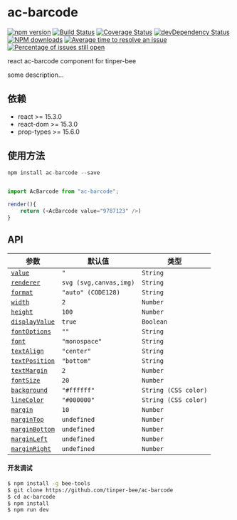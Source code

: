 # ac-barcode

[![npm version](https://img.shields.io/npm/v/ac-barcode.svg)](https://www.npmjs.com/package/ac-barcode)
[![Build Status](https://img.shields.io/travis/tinper-bee/ac-barcode/master.svg)](https://travis-ci.org/tinper-bee/ac-barcode)
[![Coverage Status](https://coveralls.io/repos/github/tinper-bee/ac-barcode/badge.svg?branch=master)](https://coveralls.io/github/tinper-bee/ac-barcode?branch=master)
[![devDependency Status](https://img.shields.io/david/dev/tinper-bee/ac-barcode.svg)](https://david-dm.org/tinper-bee/ac-barcode#info=devDependencies)
[![NPM downloads](http://img.shields.io/npm/dm/ac-barcode.svg?style=flat)](https://npmjs.org/package/ac-barcode)
[![Average time to resolve an issue](http://isitmaintained.com/badge/resolution/tinper-bee/ac-barcode.svg)](http://isitmaintained.com/project/tinper-bee/ac-barcode "Average time to resolve an issue")
[![Percentage of issues still open](http://isitmaintained.com/badge/open/tinper-bee/ac-barcode.svg)](http://isitmaintained.com/project/tinper-bee/ac-barcode "Percentage of issues still open")


react ac-barcode component for tinper-bee

some description...

## 依赖

- react >= 15.3.0
- react-dom >= 15.3.0
- prop-types >= 15.6.0

## 使用方法

```js
npm install ac-barcode --save


import AcBarcode from "ac-barcode";

render(){
    return (<AcBarcode value="9787123" />)
}

```



## API


| 参数 | 默认值 | 类型 |
|--------|---------------|------|
| [`value`](https://github.com/lindell/JsBarcode/wiki/Options#format) | `"` | `String` |
| [`renderer`](https://github.com/lindell/JsBarcode/wiki/Options#format) | `svg (svg,canvas,img)` | `String` |
| [`format`](https://github.com/lindell/JsBarcode/wiki/Options#format) | `"auto" (CODE128)` | `String` |
| [`width`](https://github.com/lindell/JsBarcode/wiki/Options#width) | `2` | `Number` |
| [`height`](https://github.com/lindell/JsBarcode/wiki/Options#height) | `100` | `Number` |
| [`displayValue`](https://github.com/lindell/JsBarcode/wiki/Options#display-value) | `true` | `Boolean` |
| [`fontOptions`](https://github.com/lindell/JsBarcode/wiki/Options#font-options) | `""` | `String` |
| [`font`](https://github.com/lindell/JsBarcode/wiki/Options#font) | `"monospace"` | `String` |
| [`textAlign`](https://github.com/lindell/JsBarcode/wiki/Options#text-align) | `"center"` | `String` |
| [`textPosition`](https://github.com/lindell/JsBarcode/wiki/Options#text-position) | `"bottom"` | `String` |
| [`textMargin`](https://github.com/lindell/JsBarcode/wiki/Options#text-margin) | `2` | `Number` |
| [`fontSize`](https://github.com/lindell/JsBarcode/wiki/Options#font-size) | `20` | `Number` |
| [`background`](https://github.com/lindell/JsBarcode/wiki/Options#background)  | `"#ffffff"` | `String (CSS color)` |
| [`lineColor`](https://github.com/lindell/JsBarcode/wiki/Options#line-color) | `"#000000"` | `String (CSS color)` |
| [`margin`](https://github.com/lindell/JsBarcode/wiki/Options#margins) | `10` | `Number` |
| [`marginTop`](https://github.com/lindell/JsBarcode/wiki/Options#margins) | `undefined` | `Number` |
| [`marginBottom`](https://github.com/lindell/JsBarcode/wiki/Options#margins) | `undefined` | `Number` |
| [`marginLeft`](https://github.com/lindell/JsBarcode/wiki/Options#margins) | `undefined` | `Number` |
| [`marginRight`](https://github.com/lindell/JsBarcode/wiki/Options#margins) | `undefined` | `Number` |


#### 开发调试

```sh
$ npm install -g bee-tools
$ git clone https://github.com/tinper-bee/ac-barcode
$ cd ac-barcode
$ npm install
$ npm run dev
```
